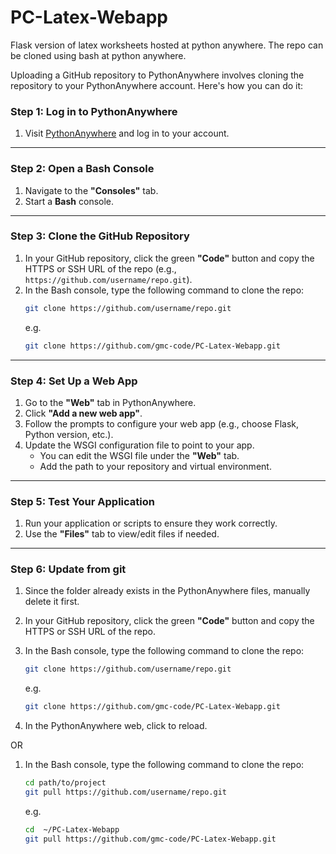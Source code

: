 # PC-Latex-Webapp
Flask version of latex worksheets hosted at python anywhere.
The repo can be cloned using bash at python anywhere.

Uploading a GitHub repository to PythonAnywhere involves cloning the repository to your PythonAnywhere account. Here's how you can do it:

### Step 1: Log in to PythonAnywhere

1. Visit [PythonAnywhere](https://www.pythonanywhere.com/) and log in to your account.

----

### Step 2: Open a Bash Console

1. Navigate to the **"Consoles"** tab.
2. Start a **Bash** console.

----

### Step 3: Clone the GitHub Repository

1. In your GitHub repository, click the green **"Code"** button and copy the HTTPS or SSH URL of the repo (e.g., `https://github.com/username/repo.git`).
2. In the Bash console, type the following command to clone the repo:
   ```bash
   git clone https://github.com/username/repo.git
   ```
   e.g.
   ```bash
   git clone https://github.com/gmc-code/PC-Latex-Webapp.git
   ```
----

### Step 4: Set Up a Web App

1. Go to the **"Web"** tab in PythonAnywhere.
2. Click **"Add a new web app"**.
3. Follow the prompts to configure your web app (e.g., choose Flask, Python version, etc.).
4. Update the WSGI configuration file to point to your app.
   - You can edit the WSGI file under the **"Web"** tab.
   - Add the path to your repository and virtual environment.

----

### Step 5: Test Your Application

1. Run your application or scripts to ensure they work correctly.
2. Use the **"Files"** tab to view/edit files if needed.


----

### Step 6: Update from git

1. Since the folder already exists in the PythonAnywhere files, manually delete it first.
2. In your GitHub repository, click the green **"Code"** button and copy the HTTPS or SSH URL of the repo.
3. In the Bash console, type the following command to clone the repo:
   ```bash
   git clone https://github.com/username/repo.git
   ```
   e.g.
   ```bash
   git clone https://github.com/gmc-code/PC-Latex-Webapp.git
   ```

4. In the PythonAnywhere web, click to reload.

OR

1. In the Bash console, type the following command to clone the repo:
   ```bash
   cd path/to/project
   git pull https://github.com/username/repo.git
   ```
   e.g.
   ```bash
   cd  ~/PC-Latex-Webapp
   git pull https://github.com/gmc-code/PC-Latex-Webapp.git
   ```
